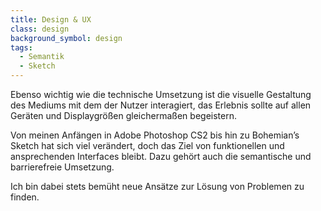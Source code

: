 ```yaml
---
title: Design & UX
class: design
background_symbol: design
tags:
  - Semantik
  - Sketch
---
```


Ebenso wichtig wie die technische Umsetzung ist die visuelle Gestaltung des Mediums mit dem der Nutzer interagiert, das Erlebnis sollte auf allen Geräten und Displaygrößen gleichermaßen begeistern.

Von meinen Anfängen in Adobe Photoshop CS2 bis hin zu Bohemian’s Sketch hat sich viel verändert, doch das Ziel von funktionellen und ansprechenden Interfaces bleibt. Dazu gehört auch die semantische und barrierefreie Umsetzung.

Ich bin dabei stets bemüht neue Ansätze zur Lösung von Problemen zu finden.